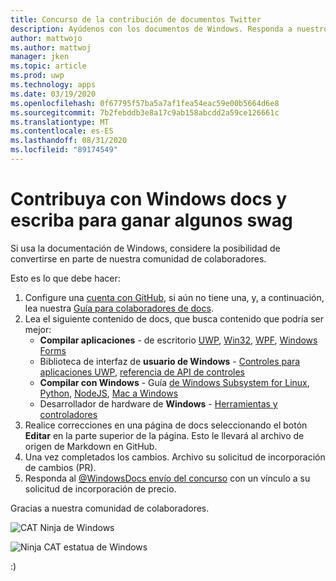 ```yaml
---
title: Concurso de la contribución de documentos Twitter
description: Ayúdenos con los documentos de Windows. Responda a nuestro concurso en Twitter de WindowsDocs y lo agregaremos al Raffle de swag.
author: mattwojo
ms.author: mattwoj
manager: jken
ms.topic: article
ms.prod: uwp
ms.technology: apps
ms.date: 03/19/2020
ms.openlocfilehash: 0f67795f57ba5a7af1fea54eac59e00b5664d6e8
ms.sourcegitcommit: 7b2febddb3e8a17c9ab158abcdd2a59ce126661c
ms.translationtype: MT
ms.contentlocale: es-ES
ms.lasthandoff: 08/31/2020
ms.locfileid: "89174549"
---
```

# <a name="contribute-to-windows-docs-and-be-entered-to-win-some-swag"></a>Contribuya con Windows docs y escriba para ganar algunos swag

Si usa la documentación de Windows, considere la posibilidad de convertirse en parte de nuestra comunidad de colaboradores.

Esto es lo que debe hacer:

1. Configure una [cuenta con GitHub](https://github.com/join), si aún no tiene una, y, a continuación, lea nuestra [Guía para colaboradores de docs](/contribute/).
2. Lea el siguiente contenido de docs, que busca contenido que podría ser mejor:
    - **Compilar aplicaciones**  -  de escritorio [UWP](/windows/uwp/), [Win32](/windows/win32/), [WPF](/dotnet/framework/wpf/), [Windows Forms](/dotnet/framework/winforms/)
    - Biblioteca de interfaz de **usuario de Windows**  -  [Controles para aplicaciones UWP](/windows/uwp/design/controls-and-patterns/), [referencia de API de controles](/uwp/api/microsoft.ui.xaml.controls?view=winui-2.3)
    - **Compilar con Windows**  -  Guía [de Windows Subsystem for Linux](/windows/wsl/about), [Python](./python/index.yml), [NodeJS](./nodejs/index.yml), [Mac a Windows](./dev-environment/mac-to-windows.md)
    - Desarrollador de hardware de **Windows**  -  [Herramientas y controladores](/windows-hardware/drivers/)
3. Realice correcciones en una página de docs seleccionando el botón **Editar** en la parte superior de la página. Esto le llevará al archivo de origen de Markdown en GitHub.
4. Una vez completados los cambios. Archivo su solicitud de incorporación de cambios (PR).
5. Responda al [ @WindowsDocs envío del concurso](https://twitter.com/WindowsDocs/status/1242088720209268736) con un vínculo a su solicitud de incorporación de precio.

Gracias a nuestra comunidad de colaboradores.

![CAT Ninja de Windows](images/ninjacat-emoji.png)

![Ninja CAT estatua de Windows](images/ninjacat-statue.png)

:)